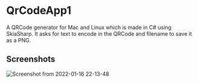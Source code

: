 # QrCodeApp1
A QRCode generator for Mac and Linux which is made in C# using SkiaSharp. It asks for text to encode in the QRCode and filename to save it as a PNG.

## Screenshots
![Screenshot from 2022-01-16 22-13-48](https://user-images.githubusercontent.com/81827249/149671619-8079343c-5a6a-44a6-9976-8c007cdd598c.png)
